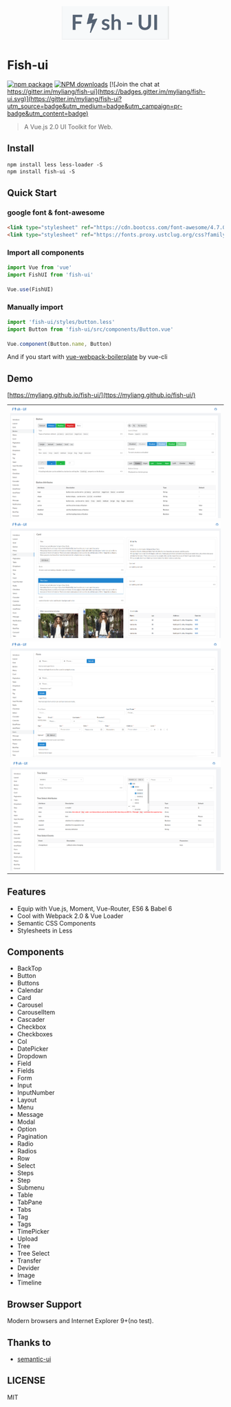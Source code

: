 
<p align="center">
  <a href="https://github.com/myliang/fish-ui">
    <img width="250" src="/static/logo.png?raw=true">
  </a>
</p>

# Fish-ui

[![npm package](https://img.shields.io/npm/v/fish-ui.svg)](https://www.npmjs.org/package/fish-ui)
[![NPM downloads](http://img.shields.io/npm/dm/fish-ui.svg)](https://npmjs.org/package/fish-ui)
[![Join the chat at https://gitter.im/myliang/fish-ui](https://badges.gitter.im/myliang/fish-ui.svg)](https://gitter.im/myliang/fish-ui?utm_source=badge&utm_medium=badge&utm_campaign=pr-badge&utm_content=badge)

> A Vue.js 2.0 UI Toolkit for Web.

## Install
```shell
npm install less less-loader -S
npm install fish-ui -S
```

## Quick Start

### google font & font-awesome
``` html
<link type="stylesheet" ref="https://cdn.bootcss.com/font-awesome/4.7.0/css/font-awesome.css"/>
<link type="stylesheet" ref="https://fonts.proxy.ustclug.org/css?family=Lato:400,700,400italic,700italic&subset=latin"/>
```

### Import all components
``` javascript
import Vue from 'vue'
import FishUI from 'fish-ui'

Vue.use(FishUI)

```

### Manually import
``` javascript
import 'fish-ui/styles/button.less'
import Button from 'fish-ui/src/components/Button.vue'

Vue.component(Button.name, Button)

```


And if you start with [vue-webpack-boilerplate](https://github.com/vuejs-templates/webpack) by vue-cli

## Demo
[https://myliang.github.io/fish-ui/](ttps://myliang.github.io/fish-ui/)
<table>
<tbody>
<tr>
<td align="center">
  <a href="https://myliang.github.io/fish-ui/#/components/button">
    <img src="/static/button.png?raw=true">
  </a>
</td>
</tr>
<tr>
<td align="center">
  <a href="https://myliang.github.io/fish-ui/#/components/card">
    <img src="/static/card.png?raw=true">
  </a>
</td>
</tr>
<tr>
<td align="center">
  <a href="https://myliang.github.io/fish-ui/#/components/form">
    <img src="/static/form.png?raw=true">
  </a>
</td>
</tr>
<tr>
<td align="center">
  <a href="https://myliang.github.io/fish-ui/#/components/tree-select">
    <img src="/static/treeselect.png?raw=true">
  </a>
</td>
</tr>
</tbody>
</table>

## Features
- Equip with Vue.js, Moment, Vue-Router, ES6 & Babel 6
- Cool with Webpack 2.0 & Vue Loader
- Semantic CSS Components
- Stylesheets in Less

## Components
  - BackTop
  - Button
  - Buttons
  - Calendar
  - Card
  - Carousel
  - CarouselItem
  - Cascader
  - Checkbox
  - Checkboxes
  - Col
  - DatePicker
  - Dropdown
  - Field
  - Fields
  - Form
  - Input
  - InputNumber
  - Layout
  - Menu
  - Message
  - Modal
  - Option
  - Pagination
  - Radio
  - Radios
  - Row
  - Select
  - Steps
  - Step
  - Submenu
  - Table
  - TabPane
  - Tabs
  - Tag
  - Tags
  - TimePicker
  - Upload
  - Tree
  - Tree Select
  - Transfer
  - Devider
  - Image
  - Timeline


## Browser Support
Modern browsers and Internet Explorer 9+(no test).

## Thanks to
- [semantic-ui](http://semantic-ui.cn/)

## LICENSE
MIT
